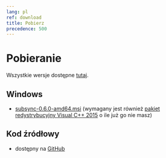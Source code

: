 ```yaml
---
lang: pl
ref: download
title: Pobierz
precedence: 500
---
```

# Pobieranie
Wszystkie wersje dostępne [tutaj](https://github.com/sc0ty/subsync/releases).

## Windows
* [subsync-0.6.0-amd64.msi](https://github.com/sc0ty/subsync/releases/download/0.6/subsync-0.6.0-amd64.msi)
(wymagany jest również [pakiet redystrybucyjny Visual C++ 2015](https://www.microsoft.com/pl-PL/download/details.aspx?id=53587) o ile już go nie masz)

## Kod źródłowy
* dostępny na [GitHub](https://github.com/sc0ty/subsync)
